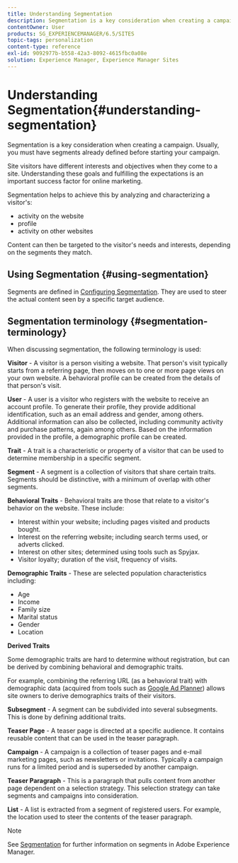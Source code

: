```yaml
---
title: Understanding Segmentation
description: Segmentation is a key consideration when creating a campaign. Usually, you must have segments already defined before starting your campaign.
contentOwner: User
products: SG_EXPERIENCEMANAGER/6.5/SITES
topic-tags: personalization
content-type: reference
exl-id: 9092977b-b558-42a3-8092-4615fbc0a08e
solution: Experience Manager, Experience Manager Sites
---
```

# Understanding Segmentation{#understanding-segmentation}

Segmentation is a key consideration when creating a campaign. Usually, you must have segments already defined before starting your campaign.

Site visitors have different interests and objectives when they come to a site. Understanding these goals and fulfilling the expectations is an important success factor for online marketing.

Segmentation helps to achieve this by analyzing and characterizing a visitor's:

* activity on the website
* profile
* activity on other websites

Content can then be targeted to the visitor's needs and interests, depending on the segments they match.

## Using Segmentation {#using-segmentation}

Segments are defined in [Configuring Segmentation](/help/sites-administering/campaign-segmentation.md). They are used to steer the actual content seen by a specific target audience.

## Segmentation terminology {#segmentation-terminology}

When discussing segmentation, the following terminology is used:

**Visitor** - A visitor is a person visiting a website. That person's visit typically starts from a referring page, then moves on to one or more page views on your own website. A behavioral profile can be created from the details of that person's visit.

**User** - A user is a visitor who registers with the website to receive an account profile. To generate their profile, they provide additional identification, such as an email address and gender, among others. Additional information can also be collected, including community activity and purchase patterns, again among others. Based on the information provided in the profile, a demographic profile can be created.

**Trait** - A trait is a characteristic or property of a visitor that can be used to determine membership in a specific segment.

**Segment** - A segment is a collection of visitors that share certain traits. Segments should be distinctive, with a minimum of overlap with other segments.

**Behavioral Traits** - Behavioral traits are those that relate to a visitor's behavior on the website. These include:

* Interest within your website; including pages visited and products bought.
* Interest on the referring website; including search terms used, or adverts clicked.
* Interest on other sites; determined using tools such as Spyjax.
* Visitor loyalty; duration of the visit, frequency of visits.

**Demographic Traits** - These are selected population characteristics including:

* Age
* Income
* Family size
* Marital status
* Gender
* Location

**Derived Traits**

Some demographic traits are hard to determine without registration, but can be derived by combining behavioral and demographic traits.

For example, combining the referring URL (as a behavioral trait) with demographic data (acquired from tools such as [Google Ad Planner](https://www.google.com/adplanner/)) allows site owners to derive demographics traits of their visitors.

**Subsegment** - A segment can be subdivided into several subsegments. This is done by defining additional traits.

**Teaser Page** - A teaser page is directed at a specific audience. It contains reusable content that can be used in the teaser paragraph.

**Campaign** - A campaign is a collection of teaser pages and e-mail marketing pages, such as newsletters or invitations. Typically a campaign runs for a limited period and is superseded by another campaign.

**Teaser Paragraph** - This is a paragraph that pulls content from another page dependent on a selection strategy. This selection strategy can take segments and campaigns into consideration.

**List** - A list is extracted from a segment of registered users. For example, the location used to steer the contents of the teaser paragraph.

>[!NOTE]
>
>See [Segmentation](/help/sites-administering/campaign-segmentation.md) for further information on segments in Adobe Experience Manager.
